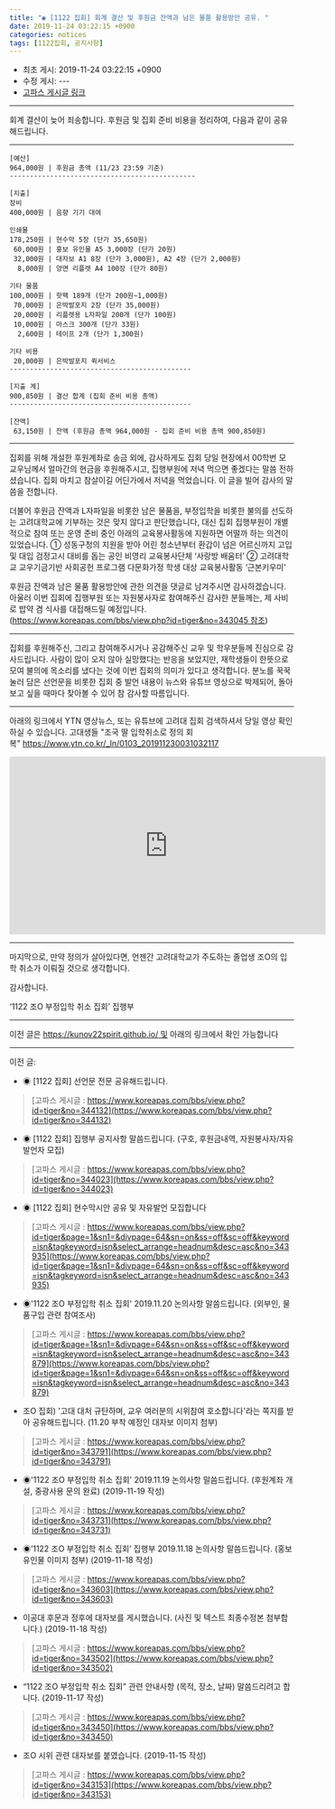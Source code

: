 ```yaml
---
title: "◉ [1122 집회] 회계 결산 및 후원금 잔액과 남은 물품 활용방안 공유. "
date: 2019-11-24 03:22:15 +0900
categories: notices
tags: [1122집회, 공지사항]
---
```

* 최초 게시: 2019-11-24 03:22:15 +0900
* 수정 게시: ---
* [고파스 게시글 링크](https://www.koreapas.com/bbs/view.php?id=tiger&page=1&sn1=&divpage=64&sn=off&ss=on&sc=on&select_arrange=headnum&desc=asc&no=344247)


---
회계 결산이 늦어 죄송합니다.
후원금 및 집회 준비 비용을 정리하여, 다음과 같이 공유해드립니다.


---

```
[예산]
964,000원 | 후원금 총액 (11/23 23:59 기준)  
----------------------------------------------

[지출]
장비 
400,000원 | 음향 기기 대여  

인쇄물
178,250원 | 현수막 5장 (단가 35,650원)  
 60,000원 | 홍보 유인물 A5 3,000장 (단가 20원)  
 32,000원 | 대자보 A1 8장 (단가 3,000원), A2 4장 (단가 2,000원)  
  8,000원 | 양면 리플렛 A4 100장 (단가 80원)  

기타 물품
100,000원 | 핫팩 189개 (단가 200원~1,000원)  
 70,000원 | 은박발포지 2장 (단가 35,000원)  
 20,000원 | 리플렛용 L자파일 200개 (단가 100원)  
 10,000원 | 마스크 300개 (단가 33원)   
  2,600원 | 테이프 2개 (단가 1,300원)  

기타 비용 
 20,000원 | 은박발포지 퀵서비스  
---------------------------------------------

[지출 계]
900,850원 | 결산 합계 (집회 준비 비용 총액)
---------------------------------------------

[잔액]
 63,150원 | 잔액 (후원금 총액 964,000원 - 집회 준비 비용 총액 900,850원)

```

---
집회를 위해 개설한 후원계좌로 송금 외에, 감사하게도 집회 당일 현장에서 00학번 모 교우님께서 얼마간의 현금을 후원해주시고, 집행부원에 저녁 먹으면 좋겠다는 말씀 전하셨습니다.
집회 마치고 참살이길 어딘가에서 저녁을 먹었습니다.
이 글을 빌어 감사의 말씀을 전합니다.


더불어 후원금 잔액과 L자파일을 비롯한 남은 물품을, 부정입학을 비롯한 불의를 선도하는 고려대학교에 기부하는 것은 맞지 않다고 판단했습니다,
대신 집회 집행부원이 개별적으로 참여 또는 운영 준비 중인 아래의 교육봉사활동에 지원하면 어떨까 하는 의견이 있었습니다.
① 성동구청의 지원을 받아 어린 청소년부터 환갑이 넘은 어르신까지 고입 및 대입 검정고시 대비를 돕는 공인 비영리 교육봉사단체 ‘사랑방 배움터’
② 고려대학교 교우기금기반 사회공헌 프로그램 다문화가정 학생 대상 교육봉사활동 ‘근본키우미’

후원금 잔액과 남은 물품 활용방안에 관한 의견을 댓글로 남겨주시면 감사하겠습니다.
아울러 이번 집회에 집행부원 또는 자원봉사자로 참여해주신 감사한 분들께는, 제 사비로 밥약 겸 식사를 대접해드릴 예정입니다.
(https://www.koreapas.com/bbs/view.php?id=tiger&no=343045 참조)


---

집회를 후원해주신, 그리고 참여해주시거나 공감해주신 교우 및 학우분들께 진심으로 감사드립니다.
사람이 많이 오지 않아 실망했다는 반응을 보았지만, 재학생들이 한뜻으로 모여 불의에 목소리를 냈다는 것에 이번 집회의 의미가 있다고 생각합니다.
분노를 꾹꾹 눌러 담은 선언문을 비롯한 집회 중 발언 내용이 뉴스와 유튜브 영상으로 박제되어,
돌아보고 싶을 때마다 찾아볼 수 있어 참 감사할 따름입니다.


---

아래의 링크에서 YTN 영상뉴스, 또는 유튜브에 고려대 집회 검색하셔서 당일 영상 확인하실 수 있습니다.
고대생들 "조국 딸 입학취소로 정의 회복" https://www.ytn.co.kr/_ln/0103_201911230031032117
<iframe width="560" height="315" src="https://www.youtube.com/embed/OoH5N-RQcUQ" frameborder="0" allow="accelerometer; autoplay; encrypted-media; gyroscope; picture-in-picture" allowfullscreen></iframe>


---

마지막으로, 만약 정의가 살아있다면, 언젠간 고려대학교가 주도하는 졸업생 조O의 입학 취소가 이뤄질 것으로 생각합니다.



감사합니다.

‘1122 조O 부정입학 취소 집회’ 집행부





---

이전 글은 https://kunov22spirit.github.io/ 및 아래의 링크에서 확인 가능합니다



----

이전 글:

* ◉ [1122 집회] 선언문 전문 공유해드립니다.  
> [고파스 게시글 : https://www.koreapas.com/bbs/view.php?id=tiger&no=344132](https://www.koreapas.com/bbs/view.php?id=tiger&no=344132)

* ◉ [1122 집회] 집행부 공지사항 말씀드립니다. (구호, 후원금내역, 자원봉사자/자유발언자 모집) 
> [고파스 게시글 : https://www.koreapas.com/bbs/view.php?id=tiger&no=344023](https://www.koreapas.com/bbs/view.php?id=tiger&no=344023)

* ◉ [1122 집회] 현수막시안 공유 및 자유발언 모집합니다  
> [고파스 게시글 : https://www.koreapas.com/bbs/view.php?id=tiger&page=1&sn1=&divpage=64&sn=on&ss=off&sc=off&keyword=isn&tagkeyword=isn&select_arrange=headnum&desc=asc&no=343935](https://www.koreapas.com/bbs/view.php?id=tiger&page=1&sn1=&divpage=64&sn=on&ss=off&sc=off&keyword=isn&tagkeyword=isn&select_arrange=headnum&desc=asc&no=343935)

* ◉'1122 조O 부정입학 취소 집회' 2019.11.20 논의사항 말씀드립니다. (외부인, 물품구입 관련 참여조사) 
> [고파스 게시글 : https://www.koreapas.com/bbs/view.php?id=tiger&page=1&sn1=&divpage=64&sn=on&ss=off&sc=off&keyword=isn&tagkeyword=isn&select_arrange=headnum&desc=asc&no=343879](https://www.koreapas.com/bbs/view.php?id=tiger&page=1&sn1=&divpage=64&sn=on&ss=off&sc=off&keyword=isn&tagkeyword=isn&select_arrange=headnum&desc=asc&no=343879)

* 조O 집회) '고대 대처 규탄하며, 교우 여러분의 시위참여 호소합니다'라는 쪽지를 받아 공유해드립니다. (11.20 부착 예정인 대자보 이미지 첨부)
> [고파스 게시글 : https://www.koreapas.com/bbs/view.php?id=tiger&no=343791](https://www.koreapas.com/bbs/view.php?id=tiger&no=343791)

* ◉'1122 조O 부정입학 취소 집회' 2019.11.19 논의사항 말씀드립니다. (후원계좌 개설, 중광사용 문의 완료) (2019-11-19 작성)
> [고파스 게시글 : https://www.koreapas.com/bbs/view.php?id=tiger&no=343731](https://www.koreapas.com/bbs/view.php?id=tiger&no=343731)

* ◉’1122 조O 부정입학 취소 집회’ 집행부 2019.11.18 논의사항 말씀드립니다. (홍보 유인물 이미지 첨부) (2019-11-18 작성)
> [고파스 게시글 : https://www.koreapas.com/bbs/view.php?id=tiger&no=343603](https://www.koreapas.com/bbs/view.php?id=tiger&no=343603)

* 이공대 후문과 정후에 대자보를 게시했습니다. (사진 및 텍스트 최종수정본 첨부합니다.) (2019-11-18 작성)
> [고파스 게시글 : https://www.koreapas.com/bbs/view.php?id=tiger&no=343502](https://www.koreapas.com/bbs/view.php?id=tiger&no=343502)

* “1122 조O 부정입학 취소 집회” 관련 안내사항 (목적, 장소, 날짜) 말씀드리려고 합니다. (2019-11-17 작성)
> [고파스 게시글 : https://www.koreapas.com/bbs/view.php?id=tiger&no=343450](https://www.koreapas.com/bbs/view.php?id=tiger&no=343450)

* 조O 시위 관련 대자보를 붙였습니다. (2019-11-15 작성)
> [고파스 게시글 : https://www.koreapas.com/bbs/view.php?id=tiger&no=343153](https://www.koreapas.com/bbs/view.php?id=tiger&no=343153)
